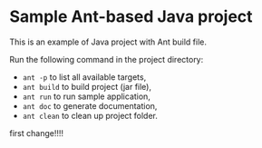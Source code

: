 # Sample Ant-based Java project

This is an example of Java project with Ant build file.

Run the following command in the project directory:

* `ant -p` to list all available targets,
* `ant build` to build project (jar file),
* `ant run` to run sample application,
* `ant doc` to generate documentation,
* `ant clean` to clean up project folder.

first  change!!!!
